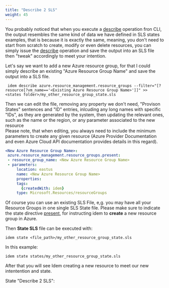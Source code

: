 ```yaml
---
title: "Describe 2 SLS"
weight: 45
---
```


You probably noticed that when you execute a [describe](/Use-Cases/Describe/) operation fron CLI, the output resembles the same  kind of data we have defined in SLS states examples, that is because it is exactly the same, meaning, you don't need to start from scratch to create, modify or even delete resources, you can simply issue the [describe](/Use-Cases/Describe/) operation and save the output into an SLS file then "tweak" accordingly to meet your intention.

Let's say we want to add a new Azure resource group, for that I could simply describe an existing "Azure Resource Group Name" and save the output into a SLS file.

```shell
 idem describe azure.resource_management.resource_groups --filter="[?resource[?vm_name=='<Existing Azure Resource Group Name>']]" >> <states folder>/my_other_resource_group_state.sls
```

Then we can edit the file, removing any property we don't need, "Provison States" sentences and "ID" entries, inlcuding any long names with specific "IDs", as they are generated by the system, then updating the relevant ones, such as the name or the region, or any parameter associated to the new resource<br>
Please note, that when editing, you always need to include the minimum parameters to create any given resource (Azure Provider Documentation and even Azure Cloud API documentation provides details in this regard).

 ```yaml
<New Azure Resource Group Name>:
  azure.resource_management.resource_groups.present:
  - resource_group_name: <New Azure Resource Group Name>
  - parameters:
      location: eastus
      name: <New Azure Resource Group Name>
      properties:
      tags:
        {createdWith: idem}
      type: Microsoft.Resources/resourceGroups
```
Of course you can use an existing SLS File, e,g. you may have all your Resource Groups in one single SLS State file.
Please make sure to indicate the state directive [present](Getting-Started/Basic-Commands/), for instructing idem to <b>create</b> a new resource group in Azure.

Then <b>State SLS</b> file can be executed with:

```shell
idem state <file_path>/my_other_resource_group_state.sls
```
In this example:

```shell
idem state states/my_other_resource_group_state.sls
```
After that you will see Idem creating a new resource to meet our new intentention and state.

State "Describe 2 SLS":
<script id="asciicast-Kt6u7T78eZnRAgkfgzy86ggen" src="https://asciinema.org/a/Kt6u7T78eZnRAgkfgzy86ggen.js" async theme="asciinema" data-autoplay="true" data-size="small" loop="true"></script>
